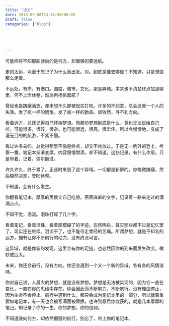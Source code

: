 ```yaml
---
title: "远方"
date: 2015-09-08T14:48:56+08:00
draft: false
categories: ["blog"]





---
```


  可能终将不知那船驶向的是何方，却倔强的要远航。

  走的太远，以至于忘记了为什么而出发。对。到底是要去哪里？不知道。只是想就那么走着。

<!--more-->

  不远处，有岸，有港口。国度，城市，文化，那是异域。本来也不清楚终点站是哪里，何不上岸休整，然后再扬帆起航？

  曾经也是踌躇满志，却未想不久即被现实打败。许多的不如意，总会造就一个人的失落。发了疯一样的惆怅。发了疯一样的勤奋。却依然，寻不到方向。

  看着远方，总还记得自己怀揣梦想。而那份梦想到底是什么，竟也无法说给自己听。可能很多，很碎，很杂。也可能很远，很高，很宏伟。所以会慢慢地，变成了漫无目的的航游，不紧不慢。

  看过许多岛屿，总觉得那里不像是终点，却又不肯放过。于是无一例外的登上，考察一番。笔记本渐渐变厚，内容慢慢增添。却不知道，这些记录，有什么作用，只是带着，记着，偶尔翻过。

  许久许久，终于累了。正此时来到了这个异域。一切都是新鲜的，你略微踌躇，然后毅然决定，登陆休整。

  不知道，会有什么发生。

  你翻看笔记本，厚厚的页数让自己吃惊。密密麻麻的文字，记录着一路来走过的滴滴点点。

  不知不觉，泪流。泪珠打碎了几个字。

  看着笔记，看着泪珠，看着那模糊了的字迹。忽然明白，其实那些都不过是记忆罢了，现实还在继续。泪流干了，也不能带走曾经的苦痛。所谓梦想，就是不知名的远方，拥有让你不断前行的动力，没有终点可言。

  这异域，就是你新的发现。这里会有你的足迹，也必然因你的到来而发生改变，微妙或巨大。

  未来，你还会前行，没有方向。你还会遇到一个又一个新的异域，各有各的风情滋味。

  你对自己说，人最大的梦想，就是没有梦想。梦想是无法被实现的，因为它一直在变化，一直在你的思维中存在。你会因此而不断努力，不断航行。没有理由停止，因为生命不会停止。航行中遇到什么，都只会成为笔记本里的一部分，所以就算重要如笔记本，有一天也会被写满而被替换。也许到最后你收获的，就是几本厚厚的笔记。却记录了你的一生，你的梦想，你的信仰。

  不知道驶向何方，却依然倔强的航行。别忘了，带上你的笔记本。


